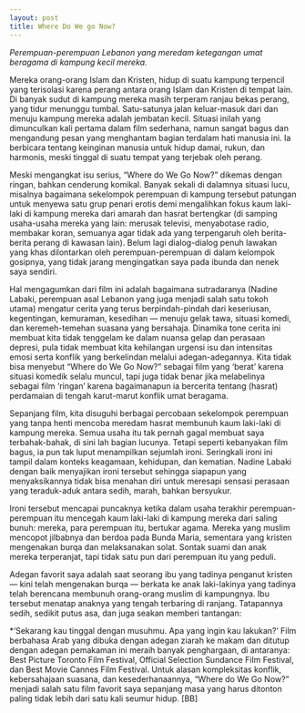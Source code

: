 ```yaml
---
layout: post
title: Where Do We go Now?
---
```


*Perempuan-perempuan Lebanon yang meredam ketegangan umat beragama di kampung kecil mereka.*

Mereka orang-orang Islam dan Kristen, hidup di suatu kampung terpencil yang terisolasi karena perang antara orang Islam dan Kristen di tempat lain. Di banyak sudut di kampung mereka masih terperam ranjau bekas perang, yang tidur menunggu tumbal. Satu-satunya jalan keluar-masuk dari dan menuju kampung mereka adalah jembatan kecil. Situasi inilah yang dimunculkan kali pertama dalam film sederhana, namun sangat bagus dan mengandung pesan yang menghantam bagian terdalam hati manusia ini. Ia berbicara tentang keinginan manusia untuk hidup damai, rukun, dan harmonis, meski tinggal di suatu tempat yang terjebak oleh perang.

Meski mengangkat isu serius, “Where do We Go Now?” dikemas dengan ringan, bahkan cenderung komikal. Banyak sekali di dalamnya situasi lucu, misalnya bagaimana sekelompok perempuan di kampung tersebut patungan untuk menyewa satu grup penari erotis demi mengalihkan fokus kaum laki-laki di kampung mereka dari amarah dan hasrat bertengkar (di samping usaha-usaha mereka yang lain: merusak televisi, menyabotase radio, membakar koran, semuanya agar tidak ada yang terpengaruh oleh berita-berita perang di kawasan lain). Belum lagi dialog-dialog penuh lawakan yang khas dilontarkan oleh perempuan-perempuan di dalam kelompok gosipnya, yang tidak jarang mengingatkan saya pada ibunda dan nenek saya sendiri.

Hal mengagumkan dari film ini adalah bagaimana sutradaranya (Nadine Labaki, perempuan asal Lebanon yang juga menjadi salah satu tokoh utama) mengatur cerita yang terus berpindah-pindah dari keseriusan, kegentingan, kemuraman, kesedihan — menuju gelak tawa, situasi komedi, dan keremeh-temehan suasana yang bersahaja. Dinamika tone cerita ini membuat kita tidak tenggelam ke dalam nuansa gelap dan perasaan depresi, pula tidak membuat kita kehilangan urgensi isu dan intensitas emosi serta konflik yang berkelindan melalui adegan-adegannya. Kita tidak bisa menyebut “Where do We Go Now?” sebagai film yang ‘berat’ karena situasi komedik selalu muncul, tapi juga tidak benar jika melabelinya sebagai film ‘ringan’ karena bagaimanapun ia bercerita tentang (hasrat) perdamaian di tengah karut-marut konflik umat beragama.

Sepanjang film, kita disuguhi berbagai percobaan sekelompok perempuan yang tanpa henti mencoba meredam hasrat membunuh kaum laki-laki di kampung mereka. Semua usaha itu tak pernah gagal membuat saya terbahak-bahak, di sini lah bagian lucunya. Tetapi seperti kebanyakan film bagus, ia pun tak luput menampilkan sejumlah ironi. Seringkali ironi ini tampil dalam konteks keagamaan, kehidupan, dan kematian. Nadine Labaki dengan baik menyajikan ironi tersebut sehingga siapapun yang menyaksikannya tidak bisa menahan diri untuk meresapi sensasi perasaan yang teraduk-aduk antara sedih, marah, bahkan bersyukur.

Ironi tersebut mencapai puncaknya ketika dalam usaha terakhir perempuan-perempuan itu mencegah kaum laki-laki di kampung mereka dari saling bunuh: mereka, para perempuan itu, bertukar agama. Mereka yang muslim mencopot jilbabnya dan berdoa pada Bunda Maria, sementara yang kristen mengenakan burqa dan melaksanakan solat. Sontak suami dan anak mereka terperanjat, tapi tidak satu pun dari perempuan itu yang peduli.

Adegan favorit saya adalah saat seorang ibu yang tadinya penganut kristen— kini telah mengenakan burqa — berkata ke anak laki-lakinya yang tadinya telah berencana membunuh orang-orang muslim di kampungnya. Ibu tersebut menatap anaknya yang tengah terbaring di ranjang. Tatapannya sedih, sedikit putus asa, dan juga seakan memberi tantangan:

*‘Sekarang kau tinggal dengan musuhmu. Apa yang ingin kau lakukan?’
Film berbahasa Arab yang dibuka dengan adegan ziarah ke makam dan ditutup dengan adegan pemakaman ini meraih banyak penghargaan, di antaranya: Best Picture Toronto Film Festival, Official Selection Sundance Film Festival, dan Best Movie Cannes Film Festival. Untuk alasan kompleksitas konflik, kebersahajaan suasana, dan kesederhanaannya, “Where do We Go Now?” menjadi salah satu film favorit saya sepanjang masa yang harus ditonton paling tidak lebih dari satu kali seumur hidup. [BB]

